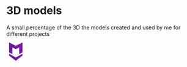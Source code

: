 # 3D models

A small percentage of the 3D the models created and used by me for different projects

![alt text](https://github.com/adam-p/markdown-here/raw/master/src/common/images/icon48.png "Logo Title Text 1")
